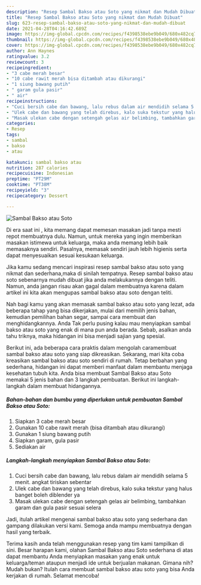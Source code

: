 ```yaml
---
description: "Resep Sambal Bakso atau Soto yang nikmat dan Mudah Dibuat"
title: "Resep Sambal Bakso atau Soto yang nikmat dan Mudah Dibuat"
slug: 623-resep-sambal-bakso-atau-soto-yang-nikmat-dan-mudah-dibuat
date: 2021-04-28T04:16:42.689Z
image: https://img-global.cpcdn.com/recipes/f4398538ebe9b049/680x482cq70/sambal-bakso-atau-soto-foto-resep-utama.jpg
thumbnail: https://img-global.cpcdn.com/recipes/f4398538ebe9b049/680x482cq70/sambal-bakso-atau-soto-foto-resep-utama.jpg
cover: https://img-global.cpcdn.com/recipes/f4398538ebe9b049/680x482cq70/sambal-bakso-atau-soto-foto-resep-utama.jpg
author: Ann Haynes
ratingvalue: 3.2
reviewcount: 3
recipeingredient:
- "3 cabe merah besar"
- "10 cabe rawit merah bisa ditambah atau dikurangi"
- "1 siung bawang putih"
- " garam gula pasir"
- " air"
recipeinstructions:
- "Cuci bersih cabe dan bawang, lalu rebus dalam air mendidih selama 5 menit. angkat tiriskan sebentar"
- "Ulek cabe dan bawang yang telah direbus, kalo suka tekstur yang halus banget boleh diblender ya"
- "Masak ulekan cabe dengan setengah gelas air belimbing, tambahkan garam dan gula pasir sesuai selera"
categories:
- Resep
tags:
- sambal
- bakso
- atau

katakunci: sambal bakso atau 
nutrition: 287 calories
recipecuisine: Indonesian
preptime: "PT29M"
cooktime: "PT38M"
recipeyield: "3"
recipecategory: Dessert

---
```



![Sambal Bakso atau Soto](https://img-global.cpcdn.com/recipes/f4398538ebe9b049/680x482cq70/sambal-bakso-atau-soto-foto-resep-utama.jpg)

Di era  saat ini , kita memang dapat memesan masakan jadi tanpa mesti repot membuatnya dulu. Namun, untuk mereka yang ingin memberikan masakan istimewa untuk keluarga, maka anda memang lebih baik memasaknya sendiri. Pasalnya, memasak sendiri jauh lebih higienis serta dapat menyesuaikan sesuai kesukaan keluarga.

Jika kamu sedang mencari inspirasi resep sambal bakso atau soto yang nikmat dan sederhana,maka di sinilah tempatnya. Resep sambal bakso atau soto  sebenarnya mudah dibuat jika anda melakukannya dengan teliti. Namun, anda jangan risau akan gagal dalam membuatnya 
karena dalam artikel ini kita akan mengupas sambal bakso atau soto dengan teliti.  



Nah bagi kamu yang akan memasak sambal bakso atau soto yang lezat, ada beberapa tahap yang bisa dikerjakan, mulai dari memilih jenis bahan, kemudian pemilihan bahan segar, sampai cara membuat dan menghidangkannya. Anda Tak perlu pusing kalau mau menyiapkan sambal bakso atau soto yang enak di mana pun anda berada. Sebab, asalkan anda  tahu triknya, maka hidangan ini bisa menjadi sajian yang spesial.

Berikut ini, ada beberapa cara praktis  dalam mengolah caramembuat sambal bakso atau soto yang siap dikreasikan. Sekarang, mari kita coba kreasikan sambal bakso atau soto sendiri di rumah. Tetap berbahan yang sederhana, hidangan ini dapat memberi manfaat dalam membantu menjaga kesehatan tubuh kita. Anda bisa membuat Sambal Bakso atau Soto memakai 5 jenis bahan dan 3 langkah pembuatan. Berikut ini langkah-langkah dalam membuat hidangannya.

<!--inarticleads1-->

##### Bahan-bahan dan bumbu yang diperlukan untuk pembuatan Sambal Bakso atau Soto:

1. Siapkan 3 cabe merah besar
1. Gunakan 10 cabe rawit merah (bisa ditambah atau dikurangi)
1. Gunakan 1 siung bawang putih
1. Siapkan  garam, gula pasir
1. Sediakan  air




<!--inarticleads2-->

##### Langkah-langkah menyiapkan Sambal Bakso atau Soto:

1. Cuci bersih cabe dan bawang, lalu rebus dalam air mendidih selama 5 menit. angkat tiriskan sebentar
1. Ulek cabe dan bawang yang telah direbus, kalo suka tekstur yang halus banget boleh diblender ya
1. Masak ulekan cabe dengan setengah gelas air belimbing, tambahkan garam dan gula pasir sesuai selera




Jadi, itulah artikel mengenai  sambal bakso atau soto  yang sederhana dan gampang dilakukan versi kami. Semoga anda mampu membuatnya dengan hasil yang terbaik. 

Terima kasih anda telah menggunakan resep yang tim kami tampilkan di sini. Besar harapan kami, olahan  Sambal Bakso atau Soto sederhana di atas dapat membantu Anda menyiapkan masakan yang enak untuk keluarga/teman ataupun menjadi ide untuk berjualan makanan. Gimana nih? Mudah bukan? Itulah cara membuat sambal bakso atau soto yang bisa Anda kerjakan di rumah. Selamat mencoba!

